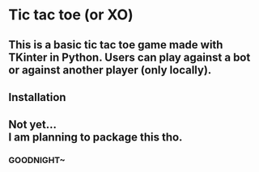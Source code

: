 # Tic tac toe (or XO)

This is a basic tic tac toe game made with TKinter in Python. Users can play against a bot or against another player (only locally).  
---
## Installation

Not yet...  
I am planning to package this tho.  
---

### GOODNIGHT~